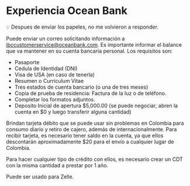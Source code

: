 # Experiencia Ocean Bank

<aside>
💡 Despues de enviar los papeles, no me volvieron a responder.

</aside>

Puede enviar un correo solicitando información a [ibccustomerservice@oceanbank.com](mailto:ibccustomerservice@oceanbank.com). Es importante informar el balance que va mantener en su cuenta bancaria personal. Los requisitos son:

- Pasaporte
- Cedula de Identidad (DNI)
- Visa de USA (en caso de tenerla)
- Resumen o Curriculum Vitae
- Tres estados de cuenta bancario (o una de tres meses)
- Copia de prueba de residencia: Factura de la luz o de teléfono.
- Completar los formatos adjuntos.
- Deposito Inicial de apertura $5,000.00 (se puede negociar, abren la cuenta en $0 y luego transferir alguna cantidad)

Brindan tarjeta débito que se puede usar sin problemas en Colombia para consumo diario y retiro de cajero, además de internacionalmente. Para recibir tarjeta, es necesario tener saldo en la cuenta, ya que ellos descontarán aproximadamente $20 para el envío a cualquier lugar de Colombia.

Para hacer cualquier tipo de crédito con ellos, es necesario crear un CDT con la misma cantidad a prestar por 1 año.

Puede ser usado para Zelle.
